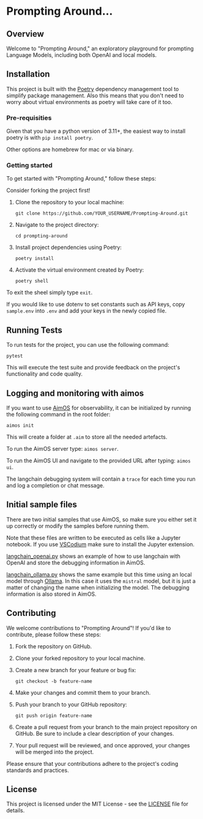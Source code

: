 # Prompting Around...

## Overview

Welcome to "Prompting Around," an exploratory playground for prompting Language Models, including both OpenAI and local models. 

## Installation
This project is built with the [Poetry](https://python-poetry.org/) dependency management tool to simplify package management. Also this means that you don't need to worry about virtual environments as poetry will take care of it too.

### Pre-requisities
Given that you have a python version of 3.11+, the easiest way to install poetry is with ```pip install poetry```.

Other options are homebrew for mac or via binary.


### Getting started
To get started with "Prompting Around," follow these steps:

Consider forking the project first!

1. Clone the repository to your local machine:

    ```git clone https://github.com/YOUR_USERNAME/Prompting-Around.git```


2. Navigate to the project directory:

    ```cd prompting-around```


3. Install project dependencies using Poetry:

    ```poetry install```


4. Activate the virtual environment created by Poetry:

    ```poetry shell```


To exit the sheel simply type `exit`.

If you would like to use dotenv to set constants such as API keys, copy `sample.env` into `.env` and add your keys in the newly copied file.

## Running Tests

To run tests for the project, you can use the following command:

    pytest

This will execute the test suite and provide feedback on the project's functionality and code quality.

## Logging and monitoring with aimos
If you want to use [AimOS](https://github.com/aimhubio/aimos) for observability, it can be initialized by running the following command in the root folder:

    aimos init

This will create a folder at `.aim` to store all the needed artefacts.

To run the AimOS server type:  ```aimos server```.

To run the AimOS UI and navigate to the provided URL after typing: ```aimos ui```.

The langchain debugging system will contain a `trace` for each time you run and log a completion or chat message.

## Initial sample files
There are two initial samples that use AimOS, so make sure you either set it up correctly or modify the samples before running them.

Note that these files are written to be executed as cells like a Jupyter notebook. If you use [VSCodium](https://vscodium.com/) make sure to install the Jupyter extension.

[langchain_openai.py](./src/samples/langchain_openai.py) shows an example of how to use langchain with OpenAI and store the debugging information in AimOS.

[langchain_ollama.py](./src/samples/langchain_ollama.py) shows the same example but this time using an local model through [Ollama](https://www.ollama.ai/). In this case it uses the `mistral` model, but it is just a matter of changing the name when initializing the model. The debugging information is also stored in AimOS.

## Contributing

We welcome contributions to "Prompting Around"! If you'd like to contribute, please follow these steps:

1. Fork the repository on GitHub.

2. Clone your forked repository to your local machine.

3. Create a new branch for your feature or bug fix:

    ```git checkout -b feature-name```

4. Make your changes and commit them to your branch.

5. Push your branch to your GitHub repository:

    ```git push origin feature-name```


6. Create a pull request from your branch to the main project repository on GitHub. Be sure to include a clear description of your changes.

7. Your pull request will be reviewed, and once approved, your changes will be merged into the project.

Please ensure that your contributions adhere to the project's coding standards and practices.

## License

This project is licensed under the MIT License - see the [LICENSE](LICENSE) file for details.
